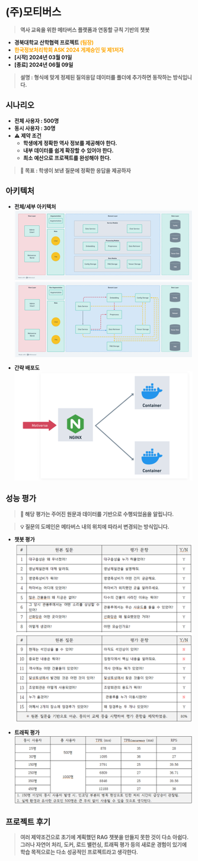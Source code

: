 # (주)모티버스
> **역사 교육을 위한 메타버스 플랫폼과 연동할 규칙 기반의 챗봇**
- **경북대학교 산학협력 프로젝트 <span style="color:orange">(팀장)</span>**
- **<span style="color:orange">한국정보처리학회 ASK 2024 게제승인 및 제1저자</span>**
- **[시작] 2024년 03월 01일**
- **[종료] 2024년 06월 09일**
> **설명 : 형식에 맞게 정제된 질의응답 데이터를 폴더에 추가하면 동작하는 방식입니다.**

## 시나리오
- **전체 사용자 : 500명**
- **동시 사용자 : 30명**
- **⚠️ 제약 조건**
  - **학생에게 정확한 역사 정보를 제공해야 한다.**
  - **내부 데이터를 쉽게 확장할 수 있어야 한다.**
  - **최소 예산으로 프로젝트를 완성해야 한다.**
> **🚩 목표 : 학생이 보낸 질문에 정확한 응답을 제공하자**

## 아키텍처 
- **전체/세부 아키텍처**
![전체 아키텍처](/docs/architecture1.png)
![세부 아키텍처](/docs/architecture2.png)

- **간략 배포도**
![간략 배포도](/docs/architecture3.png)
## 성능 평가
> **🚨 해당 평가는 주어진 원문과 데이터를 기반으로 수행되었음을 알립니다.**

> **💡 질문의 도메인은 메타버스 내의 위치에 따라서 변경되는 방식입니다.** 

- **챗봇 평가**
![평가1](/docs/test1.png)
![평가2](/docs/test2.png)

- **트래픽 평가**
![트래픽 평가](/docs/measurement.png)

## 프로젝트 후기
> **여러 제약조건으로 초기에 계획했던 RAG 챗봇을 만들지 못한 것이 다소 아쉽다. <br> 그러나 자연어 처리, 도커, 로드 밸런싱, 트래픽 평가 등의 새로운 경험이 있기에 <br> 학습 목적으로는 다소 성공적인 프로젝트라고 생각한다.**